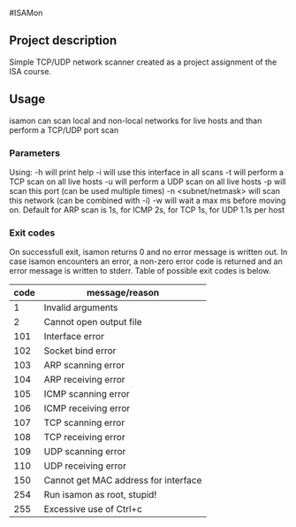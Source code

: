 #ISAMon

## Project description
Simple TCP/UDP network scanner created as a project assignment of the ISA course.

## Usage
isamon can scan local and non-local networks for live hosts and than perform a TCP/UDP port scan

### Parameters
Using:
 -h will print help
 -i <name> will use this interface in all scans
 -t will perform a TCP scan on all live hosts
 -u will perform a UDP scan on all live hosts
 -p <port> will scan this port (can be used multiple times)
 -n <subnet/netmask> will scan this network (can be combined with -i)
 -w <time> will wait a max <time> ms before moving on. Default for ARP scan is 1s, for ICMP 2s, for TCP 1s, for UDP 1.1s per host

### Exit codes
On successfull exit, isamon returns 0 and no error message is written out.
In case isamon encounters an error, a non-zero error code is returned and an error message is written to stderr. Table of possible exit codes is below.

| code  | message/reason                        |
|-------|---------------------------------------|
| 1     | Invalid arguments                     |
| 2     | Cannot open output file               |
| 101   | Interface error                       |
| 102   | Socket bind error                     |
| 103   | ARP scanning error                    |
| 104   | ARP receiving error                   |
| 105   | ICMP scanning error                   |
| 106   | ICMP receiving error                  |
| 107   | TCP scanning error                    |
| 108   | TCP receiving error                   |
| 109   | UDP scanning error                    |
| 110   | UDP receiving error                   |
| 150   | Cannot get MAC address for interface  |
| 254   | Run isamon as root, stupid!           |
| 255   | Excessive use of Ctrl+c               |

